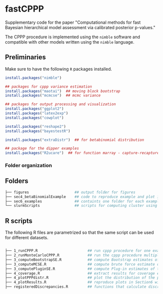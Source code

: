 # fastCPPP

Supplementary code for the paper "Computational methods for fast Bayesian hierarchical model assessment via calibrated posterior p-values."

The CPPP procedure is implemented using the `nimble` software and compatible with other models written using the `nimble` language.

## Preliminaries 

Make sure to have the following `R` packages installed.

```r
install.packages("nimble")

## packages for cppp variance estimation
install.packages("maotai")  ## moving block bootstrap
install.packages("mcmcse")  ## mcmc variance

## packages for output processing and visualization
install.packages("ggplot2")
install.packages("latex2exp")
install.packages("cowplot")

install.packages("reshape2")
install.packages("bayestestR")

install.packages("extraDistr")  ## for betabinomial distribution

## package for the dipper examples
install.packages("R2ucare")  ## for function marray - capture-recapture example


```

### Folder organization

## Folders 

```bash
├── figures						## output folder for figures
├── sec4_betaBinomialExample    ## code to reproduce example and plot in section 4
├── sec6_examples				## containts one folder for each examples in section 6	
└── slurmScripts				## scripts for computing cluster using SLURM
```

## R scripts

The following R files are parametrized so that the same script can be used for different datasets.  

```bash

├── 1_runCPPP.R 					  ## run cppp procedure for one example
├── 2_runMonteCarloCPPP.R 		      ## run the cppp procedure multiple times for brute force Monte Carlo estimation
├── 3_computeBootstrapSE.R            ## compute Bootstrap estimates of the cppp standard error + coverage
├── 3_computeMCSE.R                   ## compute brute force estimate of the cppp standard error via Monte carlo 
├── 3_computePluginSE.R               ## compute Plug-in estimates of the cppp standard error + coverage
├── 4_coverage.R                      ## extract results for coverage e
├── 4_plotPPPdistr.R                  ## plot the distribution of the ppp for the examples
├── 4_plotResults.R                   ## reproduce plots in Section6 with cppp estimates and variance estimates
├── registeredDiscrepancies.R         ## functions that calculate discrepancies

```
